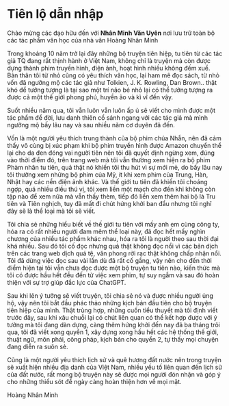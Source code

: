 # Tiên lộ dẫn nhập​

Chào mừng các đạo hữu đến với **Nhân Minh Văn Uyên** nơi lưu trữ toàn bộ các tác phẩm văn học của nhà văn Hoàng Nhân Minh

Trong khoảng 10 năm trở lại đây những bộ truyện tiên hiệp, tu tiên từ các tác giả TQ đang rất thịnh hành ở Việt Nam, không chỉ là truyện mà còn được dựng thành phim truyền hình, điện ảnh, hoạt hình nhiều không đếm xuể. Bản thân tôi từ nhỏ cũng có yêu thích văn học, lại ham mê đọc sách, từ nhỏ vốn đã ngưỡng mộ các tác giả như Tolkien, J. K. Rowling, Dan Brown.. thật khó để tưởng tượng là tại sao một trí não bé nhỏ lại có thể tưởng tượng ra được cả một thế giới phong phú, huyền ảo và kì vĩ đến vậy.

Suốt nhiều năm qua, tôi vẫn luôn vẫn luôn ấp ủ sẽ viết cho mình được một tác phẩm để đời, lưu danh thiên cổ sánh ngang với các tác giả mà mình ngưỡng mộ bấy lâu nay và sau nhiều năm cơ duyên đã đến.

Vốn là một người yêu thích trung thành của bộ phim chúa Nhẫn, nên đã cảm thấy vô cùng bị xúc phạm khi bộ phim truyền hình được Amazon chuyển thể lại cho da đen đóng vai người tiên nên tôi đã quyết định ngừng xem, đúng vào thời điểm đó, trên trang web mà tôi vẫn thường xem hiện ra bộ phim Phàm nhân tu tiên, quả thật nó khiến tôi thu hút vì sự mới mẻ, do bấy lâu nay tôi thường xem những bộ phim của Mỹ, ít khi xem phim của Trung, Hàn, Nhật hay các nền điện ảnh khác. Và thế giới tu tiên đã khiến tôi choáng ngợp, quá nhiều điều thú vị, tôi xem liền một mạch cho đến khi không còn tập nào để xem nữa mà vẫn thấy thèm, tiếp đó liền xem thêm hai bộ là Tru tiên và Tiên nghịch, tuy đã mất đi chút hứng khởi ban đầu nhưng tôi nghĩ đây sẽ là thể loại mà tôi sẽ viết.

Tôi chia sẻ những hiểu biết về thế giới tu tiên với mấy anh em cùng công ty, hóa ra có rất nhiều người đam mêm thể loại này, đã đọc hết mấy nghìn chương của nhiều tác phẩm khác nhau, hóa ra tôi là người theo sau thời đại khá nhiều. Sau đó tôi cố đọc nhưng quả thật không đọc nổi vì các bản dịch trên các trang web dịch quá tệ, văn phong rời rạc thật không chấp nhận nổi. Tôi đã dừng việc đọc sau vài lần dù đã rất cố gắng, vậy nên cho đến thời điểm hiện tại tôi vẫn chưa đọc được một bộ truyện tu tiên nào, kiến thức mà tôi có được hầu hết đều đến từ việc xem phim, tự suy ngẫm và sau đó hoàn thiện với sự trợ giúp đắc lực của ChatGPT.

Sau khi lên ý tưởng sẽ viết truyện, tôi chia sẻ nó và được nhiều người ủng hộ, vậy nên tôi bắt đầu phác thảo những kịch bản đầu tiên cho bộ truyện tiên hiệp của mình. Thật trùng hợp, những cuốn tiểu thuyết mà tôi định viết trước đây, sau khi xâu chuỗi lại có chút liên quan có thể kết hợp được với ý tưởng mà tôi đang dàn dựng, càng thêm hứng khởi đến nay đã ba tháng trôi qua, tôi đã viết xong quyển 1, xây dựng xong hấu hết các hệ thống thế giới, thuật ngữ, môn phái, công pháp, kịch bản cho quyển 2, tự thấy mọi chuyện đang diễn ra suôn sẻ.

Cũng là một người yêu thích lịch sử và quê hương đất nước nên trong truyện sẽ xuất hiện nhiều địa danh của Việt Nam, nhiều yếu tố liên quan đến lịch sử của đất nước, rất mong bộ truyện này sẽ được mọi người đón nhận và góp ý cho những thiếu sót để ngày càng hoàn thiện hơn về mọi mặt.

Hoàng Nhân Minh

